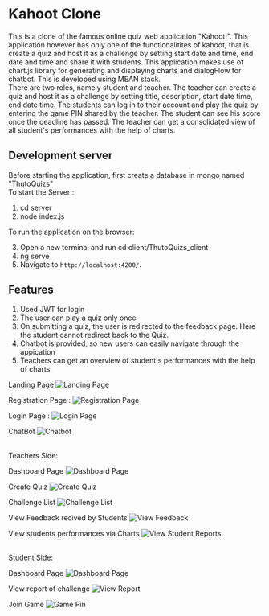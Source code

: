 # Kahoot Clone

This is a clone of the famous online quiz web application "Kahoot!". This application however has only one of the functionalitites of kahoot, that is create a quiz and host it as a challenge by setting start date and time, end date and time and share it with students. This application makes use of chart.js library for generating and displaying charts and dialogFlow for chatbot. This is developed using MEAN stack.<br/>
There are two roles, namely student and teacher. The teacher can create a quiz and host it as a challenge by setting title, description, start date time, end date time. The students can log in to their account and play the quiz by entering the game PIN shared by the teacher. The student can see his score once the deadline has passed. The teacher can get a consolidated view of all student's performances with the help of charts.

## Development server

Before starting the application, first create a database in mongo named "ThutoQuizs"
<br/>
To start the Server :
<br/>

1. cd server<br/>
2. node index.js
   <br/>

To run the application on the browser: <br/>

3. Open a new terminal and run cd client/ThutoQuizs_client<br/>
4. ng serve <br/>
5. Navigate to `http://localhost:4200/`.

## Features

1. Used JWT for login
2. The user can play a quiz only once
3. On submitting a quiz, the user is redirected to the feedback page. Here the student cannot redirect back to the Quiz.
4. Chatbot is provided, so new users can easily navigate through the appication
5. Teachers can get an overview of student's performances with the help of charts.

Landing Page
![Landing Page](client/ThutoQuizs-client/src/assets/img/landing_page.png)

Registration Page :
![Registration Page](client/ThutoQuizs-client/src/assets/img/register.png)

Login Page :
![Login Page](client/ThutoQuizs-client/src/assets/img/login.png)

ChatBot
![Chatbot](client/ThutoQuizs-client/src/assets/img/chat_bot.png)

<br/>
Teachers Side:
<br/>

Dashboard Page
![Dashboard Page](client/ThutoQuizs-client/src/assets/img/teacher_dashboard.png)

Create Quiz
![Create Quiz](client/ThutoQuizs-client/src/assets/img/teacher_create_questions.png)

Challenge List
![Challenge List](client/ThutoQuizs-client/src/assets/img/teacher_challenges_list.png)

View Feedback recived by Students
![View Feedback](client/ThutoQuizs-client/src/assets/img/teacher_view_feedback_reports.png)

View students performances via Charts
![View Student Reports](client/ThutoQuizs-client/src/assets/img/teacher_view_student_reports.png)

<br/>
Student Side:
<br/>

Dashboard Page
![Dashboard Page](client/ThutoQuizs-client/src/assets/img/student_dashboard.png)

View report of challenge
![View Report](client/ThutoQuizs-client/src/assets/img/student_reports.png)

Join Game
![Game Pin](client/ThutoQuizs-client/src/assets/img/student_join_challenge.png)
